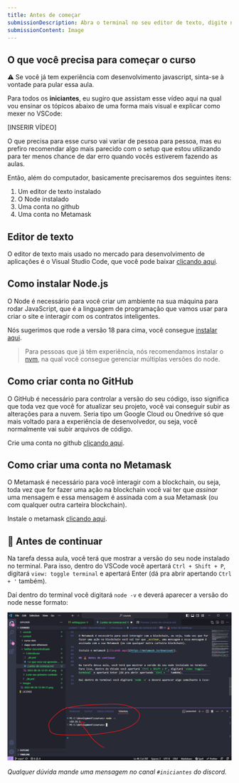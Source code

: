 ```yaml
---
title: Antes de começar
submissionDescription: Abra o terminal no seu editor de texto, digite node -v, dê enter e envie um print do seu terminal mostrando a versão do node
submissionContent: Image
---
```


## O que você precisa para começar o curso

⚠️ Se você já tem experiência com desenvolvimento javascript, sinta-se à vontade para pular essa aula.

Para todos os **iniciantes**, eu sugiro que assistam esse vídeo aqui na qual vou ensinar os tópicos abaixo de uma forma mais visual e explicar como mexer no VSCode:

[INSERIR VÍDEO]

O que precisa para esse curso vai variar de pessoa para pessoa, mas eu prefiro recomendar algo mais parecido com o setup que estou utilizando para ter menos chance de dar erro quando vocês estiverem fazendo as aulas.

Então, além do computador, basicamente precisaremos dos seguintes itens:
1. Um editor de texto instalado
2. O Node instalado
3. Uma conta no github
4. Uma conta no Metamask

## Editor de texto

O editor de texto mais usado no mercado para desenvolvimento de aplicações é o Visual Studio Code, que você pode baixar [clicando aqui](https://code.visualstudio.com/download).

## Como instalar Node.js

O Node é necessário para você criar um ambiente na sua máquina para rodar JavaScript, que é a linguagem de programação que vamos usar para criar o site e interagir com os contratos inteligentes.

Nós sugerimos que rode a versão 18 para cima, você consegue [instalar aqui](https://nodejs.org/en).

> Para pessoas que já têm experiência, nós recomendamos instalar o [nvm](https://github.com/coreybutler/nvm-windows), na qual você consegue gerenciar múltiplas versões do node.

## Como criar conta no GitHub

O GitHub é necessário para controlar a versão do seu código, isso significa que toda vez que você for atualizar seu projeto, você vai conseguir subir as alterações para a nuvem. Seria tipo um Google Cloud ou Onedrive só que mais voltado para a experiência de desenvolvedor, ou seja, você normalmente vai subir arquivos de código.

Crie uma conta no github [clicando aqui](https://github.com/signup).

## Como criar uma conta no Metamask

O Metamask é necessário para você interagir com a blockchain, ou seja, toda vez que for fazer uma ação na blockchain você vai ter que _assinar_ uma mensagem e essa mensagem é assinada com a sua Metamask (ou com qualquer outra carteira blockchain).

Instale o metamask [clicando aqui](https://metamask.io/download/).

## 🚨 Antes de continuar

Na tarefa dessa aula, você terá que mostrar a versão do seu node instalado no terminal. Para isso, dentro do VSCode você apertará `Ctrl + Shift + P`, digitará `view: toggle terminal` e apertará Enter (dá pra abrir apertando `Ctrl + '` também).

Daí dentro do terminal você digitará `node -v` e deverá aparecer a versão do node nesse formato:

![](../../../images/2023-08-26-15-07-05.png)

_Qualquer dúvida mande uma mensagem no canal `#iniciantes` do discord._